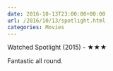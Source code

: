 ```yaml
---
date: 2016-10-13T23:00:00+00:00
url: /2016/10/13/spotlight.html
categories: Movies
---
```

Watched Spotlight (2015) - ★★★

Fantastic all round.


